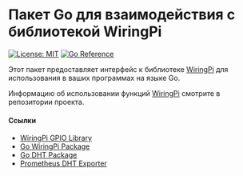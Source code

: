 # Пакет Go для взаимодействия с библиотекой WiringPi

[![License: MIT](https://img.shields.io/badge/License-MIT-blue.svg)](https://opensource.org/licenses/MIT)
[![Go Reference](https://pkg.go.dev/badge/github.com/chapvic/go-wiringpi.svg)](https://pkg.go.dev/github.com/chapvic/go-wiringpi)

Этот пакет предоставляет интерфейс к библиотеке [WiringPi](https://github.com/WiringPi/WiringPi) для использования в ваших программах на языке Go.

Информацию об использовании функций [WiringPi](https://github.com/WiringPi/WiringPi) смотрите в репозитории проекта.

#### Ссылки

- [WiringPi GPIO Library](https://github.com/WiringPi/WiringPi)
- [Go WiringPi Package](https://github.com/chapvic/go-wiringpi)
- [Go DHT Package](https://github.com/chapvic/go-dht)
- [Prometheus DHT Exporter](https://github.com/chapvic/dht-exporter)

